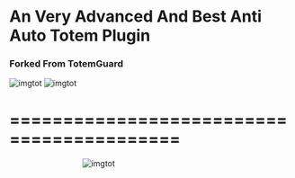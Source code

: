 # An Very Advanced And Best Anti Auto Totem Plugin
### Forked From TotemGuard
![imgtot](https://cdn.modrinth.com/data/cached_images/73592572036b9bfcd0759184f85ec104551f723c.png)  ![imgtot](https://cdn-icons-png.flaticon.com/512/159/159666.png)  




# ==========================================



‎ ‎ ‎ ‎ ‎ ‎ ‎ ‎ ‎ ‎ ‎ ‎ ‎ ‎ ‎ ‎ ‎ ‎ ‎ ‎ ‎ ‎ ‎ ‎ ‎ ‎ ‎ ‎ ‎ ‎ ‎ ‎ ‎ ![imgtot](https://static.wikia.nocookie.net/minecraft_gamepedia/images/2/2e/Totem_of_Undying_JE2_BE2.png/revision/latest?cb=20200522030253) 
